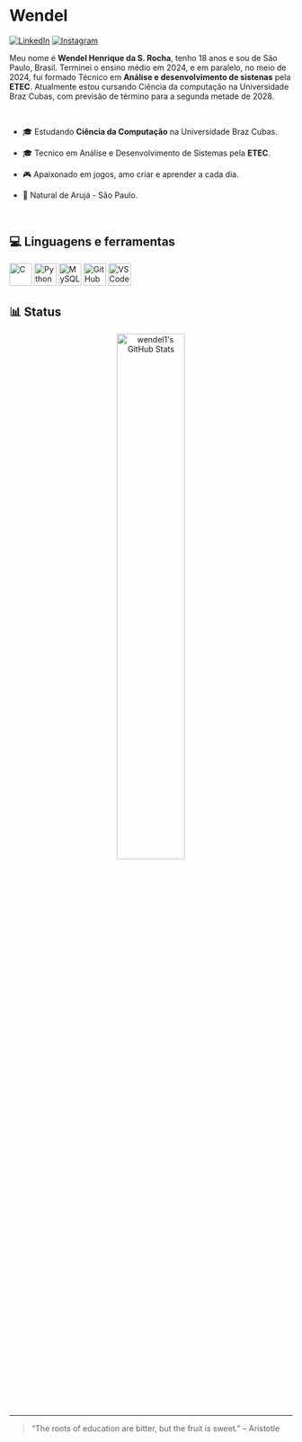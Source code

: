 <h1> Wendel</h1>
  
[![LinkedIn](https://img.shields.io/badge/LinkedIn-0077B5?style=for-the-badge&logo=linkedin&logoColor=white)](https://www.linkedin.com/in/wendel-henrique-5a5274358/)  [![Instagram](https://img.shields.io/badge/Instagram-E4405F?style=for-the-badge&logo=instagram&logoColor=white)](https://www.instagram.com/wendel_hk/)

Meu nome é **Wendel Henrique da S. Rocha**, tenho 18 anos e sou de São Paulo, Brasil. Terminei o ensino médio em 2024, e em paralelo, no meio de 2024, fui formado Técnico em **Análise e desenvolvimento de sistenas** pela **ETEC**. Atualmente estou cursando Ciência da computação na Universidade Braz Cubas, com previsão de término para a segunda metade de 2028.

<br>

<div>
  
  - 🎓 Estudando **Ciência da Computação** na Universidade Braz Cubas.

  - 🎓 Tecnico em Análise e Desenvolvimento de Sistemas pela **ETEC**.
    
  - 🎮 Apaixonado em jogos, amo criar e aprender a cada dia.
  
  - 📍 Natural de Arujá - São Paulo.
  
</div>
<br>

## 💻 Linguagens e ferramentas

<p>
  <img src="https://cdn.jsdelivr.net/gh/devicons/devicon/icons/c/c-original.svg" width="40" height="40" alt="C"/>
  <img src="https://cdn.jsdelivr.net/gh/devicons/devicon/icons/python/python-original.svg" width="40" height="40" alt="Python"/>
  <img src="https://cdn.jsdelivr.net/gh/devicons/devicon/icons/mysql/mysql-original.svg" width="40" height="40" alt="MySQL"/>
  <img src="https://cdn.jsdelivr.net/gh/devicons/devicon/icons/github/github-original.svg" width="40" height="40" alt="GitHub"/>
  <img src="https://cdn.jsdelivr.net/gh/devicons/devicon/icons/vscode/vscode-original.svg" width="40" height="40" alt="VS Code"/>
</p>



## 📊 Status
<div align="center">
<a href="https://awesome-github-stats.azurewebsites.net/user-stats/wendel1?cardType=github&theme=tokyonight">
  <img width="49%" 
       alt="wendel1's GitHub Stats" 
       src="https://awesome-github-stats.azurewebsites.net/user-stats/wendel1?cardType=github&theme=dracula" />
</a>
</div>

---

> “The roots of education are bitter, but the fruit is sweet.” – Aristotle
